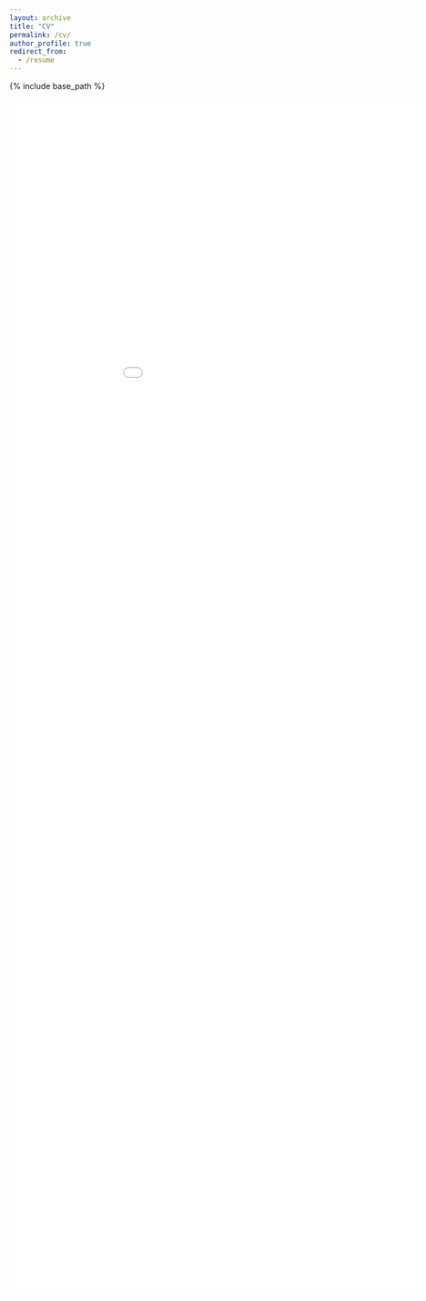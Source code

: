 ```yaml
---
layout: archive
title: "CV"
permalink: /cv/
author_profile: true
redirect_from:
  - /resume
---
```


{% include base_path %}

<embed src="/assets/files/MichelleStuhlmacher-CV-faculty.pdf" width="1000px" height="2100px" />

